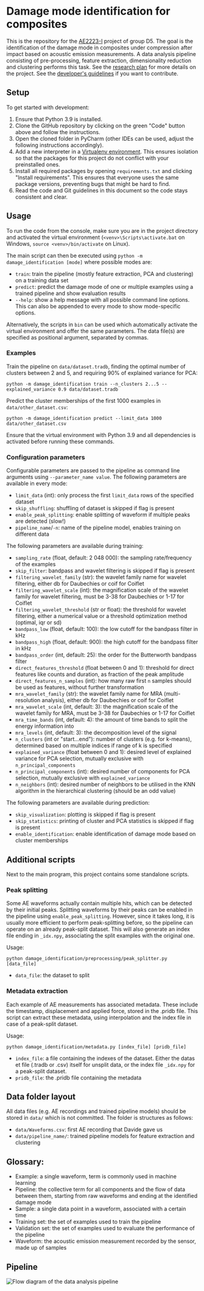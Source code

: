 # Damage mode identification for composites
This is the repository for the [AE2223-I](https://studiegids.tudelft.nl/a101_displayCourse.do?course_id=54305) project of group D5. The goal is the identification of the damage mode in composites under compression after impact based on acoustic emission measurements. A data analysis pipeline consisting of pre-processing, feature extraction, dimensionality reduction and clustering performs this task. See the [research plan](docs/Research_plan.pdf) for more details on the project. See the [developer's guidelines](docs/CONTRIBUTING.md) if you want to contribute.


## Setup
To get started with development:
1. Ensure that Python 3.9 is installed.
2. Clone the GitHub repository by clicking on the green "Code" button above and follow the instructions.
3. Open the cloned folder in PyCharm (other IDEs can be used, adjust the following instructions accordingly).
4. Add a new interpreter in a [Virtualenv environment](https://docs.python.org/3/tutorial/venv.html). This ensures isolation so that the packages for this project do not conflict with your preinstalled ones.
5. Install all required packages by opening `requirements.txt` and clicking "Install requirements". This ensures that everyone uses the same package versions, preventing bugs that might be hard to find.
6. Read the code and Git guidelines in this document so the code stays consistent and clear.


## Usage
To run the code from the console, make sure you are in the project directory and activated the virtual environment (`<venv>\Scripts\activate.bat` on Windows, `source <venv>/bin/activate` on Linux).

The main script can then be executed using `python -m damage_identification [mode]` where possible modes are:
* `train`: train the pipeline (mostly feature extraction, PCA and clustering) on a training data set
* `predict`: predict the damage mode of one or multiple examples using a trained pipeline and show evaluation results
* `--help`: show a help message with all possible command line options. This can also be appended to every mode to show mode-specific options.

Alternatively, the scripts in `bin` can be used which automatically activate the virtual environment and offer the same parameters. The data file(s) are specified as positional argument, separated by commas.

### Examples
Train the pipeline on `data/dataset.tradb`, finding the optimal number of clusters between 2 and 5, and requiring 90% of explained variance for PCA:
```
python -m damage_identification train --n_clusters 2...5 --explained_variance 0.9 data/dataset.tradb
```

Predict the cluster memberships of the first 1000 examples in `data/other_dataset.csv`:
```
python -m damage_identification predict --limit_data 1000 data/other_dataset.csv
```

Ensure that the virtual environment with Python 3.9 and all dependencies is activated before running these commands.

### Configuration parameters

Configurable parameters are passed to the pipeline as command line arguments
using `--parameter_name value`. The following parameters are available in every mode:
* `limit_data` (int): only process the first `limit_data` rows of the specified dataset
* `skip_shuffling`: shuffling of dataset is skipped if flag is present
* `enable_peak_splitting`: enable splitting of waveform if multiple peaks are detected (slow!)
* `pipeline_name`/`-n`: name of the pipeline model, enables training on different data

The following parameters are available during training:
* `sampling_rate` (float, default: 2 048 000): the sampling rate/frequency of the examples
* `skip_filter`: bandpass and wavelet filtering is skipped if flag is present
* `filtering_wavelet_family` (str): the wavelet family name for wavelet filtering, either db for Daubechies or coif for Coiflet
* `filtering_wavelet_scale` (int): the magnification scale of the wavelet family for wavelet filtering, must be 3-38 for Daubechies or 1-17 for Coiflet
* `filtering_wavelet_threshold` (str or float): the threshold for wavelet filtering, either a numerical value or a threshold optimization method (optimal, iqr or sd)
* `bandpass_low` (float, default: 100): the low cutoff for the bandpass filter in kHz
* `bandpass_high` (float, default: 900): the high cutoff for the bandpass filter in kHz
* `bandpass_order` (int, default: 25): the order for the Butterworth bandpass filter
* `direct_features_threshold` (float between 0 and 1): threshold for direct features like counts and duration, as fraction of the peak amplitude
* `direct_features_n_samples` (int): how many raw first `n` samples should be used as features, without further transformation
* `mra_wavelet_family` (str): the wavelet family name for MRA (multi-resolution analysis), either db for Daubechies or coif for Coiflet
* `mra_wavelet_scale` (int, default: 3): the magnification scale of the wavelet family for MRA, must be 3-38 for Daubechies or 1-17 for Coiflet
* `mra_time_bands` (int, default: 4): the amount of time bands to split the energy information into
* `mra_levels` (int, default: 3): the decomposition level of the signal
* `n_clusters` (int or "start...end"): number of clusters (e.g. for k-means), determined based on multiple indices if range of k is specified
* `explained_variance` (float between 0 and 1): desired level of explained variance for PCA selection, mutually exclusive with `n_principal_components`
* `n_principal_components` (int): desired number of components for PCA selection, mutually exclusive with `explained_variance`
* `n_neighbors` (int): desired number of neighbors to be utilised in the KNN algorithm in the hierarchical clustering (should be an odd value)

The following parameters are available during prediction:
* `skip_visualization`: plotting is skipped if flag is present
* `skip_statistics`: printing of cluster and PCA statistics is skipped if flag is present
* `enable_identification`: enable identification of damage mode based on cluster memberships



## Additional scripts
Next to the main program, this project contains some standalone scripts.

### Peak splitting
Some AE waveforms actually contain multiple hits, which can be detected by their initial peaks. Splitting waveforms by their peaks can be enabled in the pipeline using `enable_peak_splitting`. However, since it takes long, it is usually more efficient to perform peak-splitting before, so the pipeline can operate on an already peak-split dataset. This will also generate an index file ending in `_idx.npy`, associating the split examples with the original one.

Usage:
```
python damage_identification/preprocessing/peak_splitter.py [data_file]
```
* `data_file`: the dataset to split


### Metadata extraction
Each example of AE measurements has associated metadata. These include the timestamp, displacement and applied force, stored in the .pridb file. This script can extract these metadata, using interpolation and the index file in case of a peak-split dataset.

Usage:
```
python damage_identification/metadata.py [index_file] [pridb_file]
```
* `index_file`: a file containing the indexes of the dataset. Either the datas et file (.tradb or .csv) itself for unsplit data, or the index file `_idx.npy` for a peak-split dataset.
* `pridb_file`: the .pridb file containing the metadata


## Data folder layout
All data files (e.g. AE recordings and trained pipeline models) should be stored in `data/` which is not committed. The folder is structures as follows:
* `data/Waveforms.csv`: first AE recording that Davide gave us
* `data/pipeline_name/`: trained pipeline models for feature extraction and clustering



## Glossary:
* Example: a single waveform, term is commonly used in machine learning
* Pipeline: the collective term for all components and the flow of data between them, starting from raw waveforms and ending at the identified damage mode
* Sample: a single data point in a waveform, associated with a certain time
* Training set: the set of examples used to train the pipeline
* Validation set: the set of examples used to evaluate the performance of the pipeline
* Waveform: the acoustic emission measurement recorded by the sensor, made up of samples



## Pipeline
![Flow diagram of the data analysis pipeline](docs/data_analysis_pipeline.png)
